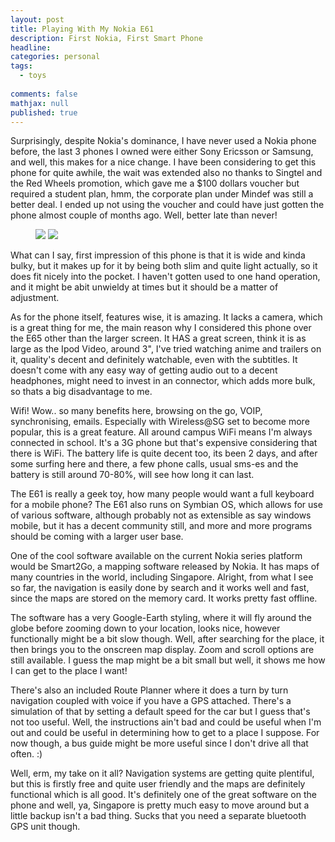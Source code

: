 ```yaml
---
layout: post
title: Playing With My Nokia E61
description: First Nokia, First Smart Phone
headline:  
categories: personal
tags:
  - toys
  
comments: false
mathjax: null
published: true
---
```


Surprisingly, despite Nokia's dominance, I have never used a Nokia phone before, the last 3 phones I owned were either Sony Ericsson or Samsung, and well, this makes for a nice change. I have been considering to get this phone for quite awhile, the wait was extended also no thanks to Singtel and the Red Wheels promotion, which gave me a $100 dollars voucher but required a student plan, hmm, the corporate plan under Mindef was still a better deal. I ended up not using the voucher and could have just gotten the phone almost couple of months ago. Well, better late than never!

<figure class="half">
<a href = "http://3.bp.blogspot.com/_m5e8Pqc8k3c/RhcKyFwdi-I/AAAAAAAABBA/WjcIwhccM6w/s1600/e61-2.jpg">
<img src="http://3.bp.blogspot.com/_m5e8Pqc8k3c/RhcKyFwdi-I/AAAAAAAABBA/WjcIwhccM6w/s600/e61-2.jpg"></a>
<a href="http://3.bp.blogspot.com/_m5e8Pqc8k3c/RhcKllwdi9I/AAAAAAAABA4/Zx8YzxBWbow/s1600/E61.jpg"><img src="http://3.bp.blogspot.com/_m5e8Pqc8k3c/RhcKllwdi9I/AAAAAAAABA4/Zx8YzxBWbow/s600/E61.jpg"></a> 
</figure>

What can I say, first impression of this phone is that it is wide and kinda bulky, but it makes up for it by being both slim and quite light actually, so it does fit nicely into the pocket. I haven't gotten used to one hand operation, and it might be abit unwieldy at times but it should be a matter of adjustment.

As for the phone itself, features wise, it is amazing. It lacks a camera, which is a great thing for me, the main reason why I considered this phone over the E65 other than the larger screen. It HAS a great screen, think it is as large as the Ipod Video, around 3", I've tried watching anime and trailers on it, quality's decent and definitely watchable, even with the subtitles. It doesn't come with any easy way of getting audio out to a decent headphones, might need to invest in an connector, which adds more bulk, so thats a big disadvantage to me.

Wifi! Wow.. so many benefits here, browsing on the go, VOIP, synchronising, emails. Especially with Wireless@SG set to become more popular, this is a great feature. All around campus WiFi means I'm always connected in school. It's a 3G phone but that's expensive considering that there is WiFi. The battery life is quite decent too, its been 2 days, and after some surfing here and there, a few phone calls, usual sms-es and the battery is still around 70-80%, will see how long it can last.

The E61 is really a geek toy, how many people would want a full keyboard for a mobile phone? The E61 also runs on Symbian OS, which allows for use of various software, although probably not as extensible as say windows mobile, but it has a decent community still, and more and more programs should be coming with a larger user base. 

One of the cool software available on the current Nokia series platform would be Smart2Go, a mapping software released by Nokia. It has maps of many countries in the world, including Singapore. Alright, from what I see so far, the navigation is easily done by search and it works well and fast, since the maps are stored on the memory card. It works pretty fast offline.

The software has a very Google-Earth styling, where it will fly around the globe before zooming down to your location, looks nice, however functionally might be a bit slow though. Well, after searching for the place, it then brings you to the onscreen map display. Zoom and scroll options are still available. I guess the map might be a bit small but well, it shows me how I can get to the place I want!


There's also an included Route Planner where it does a turn by turn navigation coupled with voice if you have a GPS attached. There's a simulation of that by setting a default speed for the car but I guess that's not too useful. Well, the instructions ain't bad and could be useful when I'm out and could be useful in determining how to get to a place I suppose. For now though, a bus guide might be more useful since I don't drive all that often. :)

Well, erm, my take on it all? Navigation systems are getting quite plentiful, but this is firstly free and quite user friendly and the maps are definitely functional which is all good. It's definitely one of the great software on the phone and well, ya, Singapore is pretty much easy to move around but a little backup isn't a bad thing. Sucks that you need a separate bluetooth GPS unit though.
